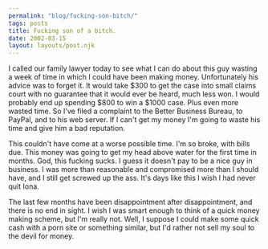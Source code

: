 ```yaml
---
permalink: "blog/fucking-son-bitch/"
tags: posts
title: Fucking son of a bitch.
date: 2002-03-15
layout: layouts/post.njk
---
```


I called our family lawyer today to see what I can do about this guy wasting a week of time in which I could have been making money. Unfortunately his advice was to forget it. It would take $300 to get the case into small claims court with no guarantee that it would ever be heard, much less won. I would probably end up spending $800 to win a $1000 case. Plus even more wasted time. So I've filed a complaint to the Better Business Bureau, to PayPal, and to his web server. If I can't get my money I'm going to waste his time and give him a bad reputation.

This couldn't have come at a worse possible time. I'm so broke, with bills due. This money was going to get my head above water for the first time in months. God, this fucking sucks. I guess it doesn't pay to be a nice guy in business. I was more than reasonable and compromised more than I should have, and I still get screwed up the ass. It's days like this I wish I had never quit Iona.

The last few months have been disappointment after disappointment, and there is no end in sight. I wish I was smart enough to think of a quick money making scheme, but I'm really not. Well, I suppose I could make some quick cash with a porn site or something similar, but I'd rather not sell my soul to the devil for money.